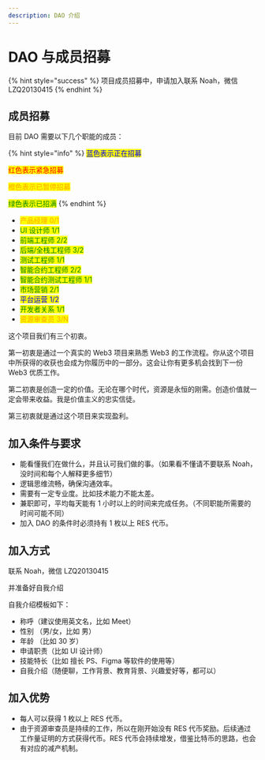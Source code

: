 ```yaml
---
description: DAO 介绍
---
```


# DAO 与成员招募

{% hint style="success" %}
项目成员招募中，申请加入联系 Noah，微信 LZQ20130415
{% endhint %}

## 成员招募

目前 DAO 需要以下几个职能的成员：

{% hint style="info" %}
<mark style="color:blue;">蓝色表示正在招募</mark>

<mark style="color:red;">红色表示紧急招募</mark>

<mark style="color:orange;">橙色表示已暂停招募</mark>

<mark style="color:green;">绿色表示已招满</mark>
{% endhint %}

* <mark style="color:orange;">产品经理 0/1</mark>
* <mark style="color:green;">UI 设计师 1/1</mark>
* <mark style="color:green;">前端工程师 2/2</mark>
* <mark style="color:green;">后端/全栈工程师 3/2</mark>
* <mark style="color:green;">测试工程师 1/1</mark>
* <mark style="color:green;">智能合约工程师 2/2</mark>
* <mark style="color:green;">智能合约测试工程师 1/1</mark>
* <mark style="color:green;">市场营销 2/1</mark>
* <mark style="color:blue;">平台运营 1/2</mark>
* <mark style="color:green;">开发者关系 1/1</mark>
* <mark style="color:orange;">资源审查员 3/N</mark>

这个项目我们有三个初衷。

第一初衷是通过一个真实的 Web3 项目来熟悉 Web3 的工作流程。你从这个项目中所获得的收获也会成为你履历中的一部分。这会让你有更多机会找到下一份 Web3 优质工作。

第二初衷是创造一定的价值。无论在哪个时代，资源是永恒的刚需。创造价值就一定会带来收益。我是价值主义的忠实信徒。

第三初衷就是通过这个项目来实现盈利。

## 加入条件与要求

* 能看懂我们在做什么，并且认可我们做的事。（如果看不懂请不要联系 Noah，没时间和每个人解释更多细节）
* 逻辑思维流畅，确保沟通效率。
* 需要有一定专业度。比如技术能力不能太差。
* 兼职即可，平均每天能有 1 小时以上的时间来完成任务。（不同职能所需要的时间可能不同）
* 加入 DAO 的条件时必须持有 1 枚以上 RES 代币。

## 加入方式

联系 Noah，微信 LZQ20130415

并准备好自我介绍

自我介绍模板如下：

* 称呼（建议使用英文名，比如 Meet）
* 性别 （男/女，比如 男）
* 年龄 （比如 30 岁）
* 申请职责（比如 UI 设计师）
* 技能特长（比如 擅长 PS、Figma 等软件的使用等）
* 自我介绍（随便聊，工作背景、教育背景、兴趣爱好等，都可以）

## 加入优势

* 每人可以获得 1 枚以上 RES 代币。
* 由于资源审查员是持续的工作，所以在刚开始没有 RES 代币奖励。后续通过工作量证明的方式获得代币。RES 代币会持续增发，借鉴比特币的思路，也会有对应的减产机制。



##
